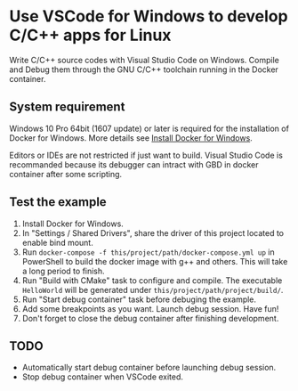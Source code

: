 # Use VSCode for Windows to develop C/C++ apps for Linux
Write C/C++ source codes with Visual Studio Code on Windows. Compile and Debug them through the GNU C/C++ toolchain running in the Docker container.

## System requirement
Windows 10 Pro 64bit (1607 update) or later is required for the installation of Docker for Windows. More details see [Install Docker for Windows](https://docs.docker.com/docker-for-windows/install/#what-to-know-before-you-install).

Editors or IDEs are not restricted if just want to build. Visual Studio Code is recommanded because its debugger can intract with GBD in docker container after some scripting.

## Test the example
1. Install Docker for Windows.
2. In "Settings / Shared Drivers", share the driver of this project located to enable bind mount.
3. Run `docker-compose -f this/project/path/docker-compose.yml up` in PowerShell to build the docker image with g++ and others. This will take a long period to finish.
4. Run "Build with CMake" task to configure and compile. The executable `HelloWorld` will be generated under `this/project/path/project/build/`.
5. Run "Start debug container" task before debuging the example.
6. Add some breakpoints as you want. Launch debug session. Have fun!
7. Don't forget to close the debug container after finishing development.

## TODO
- Automatically start debug container before launching debug session.
- Stop debug container when VSCode exited.
